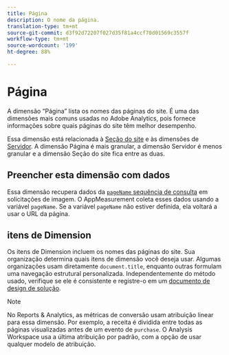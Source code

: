 ```yaml
---
title: Página
description: O nome da página.
translation-type: tm+mt
source-git-commit: d3f92d72207f027d35f81a4ccf70d01569c3557f
workflow-type: tm+mt
source-wordcount: '199'
ht-degree: 88%

---
```



# Página

A dimensão “Página” lista os nomes das páginas do site. É uma das dimensões mais comuns usadas no Adobe Analytics, pois fornece informações sobre quais páginas do site têm melhor desempenho.

Essa dimensão está relacionada à [Seção do site](site-section.md) e às dimensões de [Servidor](server.md). A dimensão Página é mais granular, a dimensão Servidor é menos granular e a dimensão Seção do site fica entre as duas.

## Preencher esta dimensão com dados

Essa dimensão recupera dados da [`pageName` sequência de consulta](/help/implement/validate/query-parameters.md) em solicitações de imagem. O AppMeasurement coleta esses dados usando a variável `pageName`. Se a variável `pageName` não estiver definida, ela voltará a usar o URL da página.

## itens de Dimension

Os itens de Dimension incluem os nomes das páginas do site. Sua organização determina quais itens de dimensão você deseja usar. Algumas organizações usam diretamente `document.title`, enquanto outras formulam uma navegação estrutural personalizada. Independentemente do método usado, verifique se ele é consistente e registre-o em um [documento de design de solução](/help/implement/prepare/solution-design.md).

>[!NOTE]
>
>No Reports &amp; Analytics, as métricas de conversão usam atribuição linear para essa dimensão. Por exemplo, a receita é dividida entre todas as páginas visualizadas antes de um evento de `purchase`. O Analysis Workspace usa a última atribuição por padrão, com a opção de usar qualquer modelo de atribuição.

